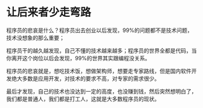 # 让后来者少走弯路

程序员的悲哀是什么？程序员出去创业以后发现，99%的问题都不是技术问题，技术没想象的那么重要；

程序员干的越久越发现，自己不懂的技术越来越多；程序员的世界全都是代码，当你离开这个岗位以后会发现，99%的世界其实跟编程没关系。

程序员的悲哀就是，想吃技术饭，想做架构师，想要走专家路线，但是国内软件开发绝大多数是应用开发，对技术的要求不高，对专家的需求很少。

最后才发现，自己的技术也没达到一定的高度，也没赚到钱，然后突然想明白了，我们都是普通人，我们都是打工人，这就是大多数程序员的现状。
